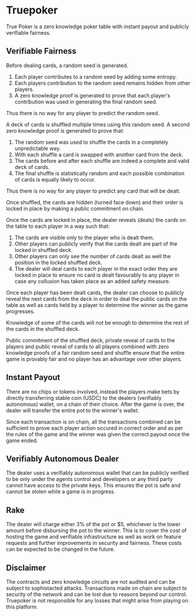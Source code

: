 # Truepoker

True Poker is a zero knowledge poker table with instant payout and publicly verifiable fairness.

## Verifiable Fairness

Before dealing cards, a random seed is generated.

1. Each player contributes to a random seed by adding some entropy.
2. Each players contribution to the random seed remains hidden from other players.
3. A zero knowledge proof is generated to prove that each player's contribution was used in generating the final random seed.

Thus there is no way for any player to predict the random seed.

A deck of cards is shuffled multiple times using this random seed. 
A second zero knowledge proof is generated to prove that:

1. The random seed was used to shuffle the cards in a completely unpredictable way.
2. With each shuffle a card is swapped with another card from the deck.
3. The cards before and after each shuffle are indeed a complete and valid deck of cards.
4. The final shuffle is statistically random and each possible combination of cards is equally likely to occur.

Thus there is no way for any player to predict any card that will be dealt.

Once shuffled, the cards are hidden (turned face down) and their order is locked in place by making a public commitment on chain. 

Once the cards are locked in place, the dealer reveals (deals) the cards on the table to each player in a way such that:

1. The cards are visible only to the player who is dealt them.
2. Other players can publicly verify that the cards dealt are part of the locked in shuffled deck.
3. Other players can only see the number of cards dealt as well the position in the locked shuffled deck.
4. The dealer will deal cards to each player in the exact order they are locked in place to ensure no card is dealt favourably to any player in case any collusion has taken place as an added safety measure.

Once each player has been dealt cards,
the dealer can choose to publicly reveal the next cards from the deck in order to deal the public cards on the table as well as cards held by a player to determine the winner as the game progresses.

Knowledge of some of the cards will not be enough to determine the rest of the cards in the shuffled deck.

Public commitment of the shuffled deck, private reveal of cards to the players and public reveal of cards to all players combined with zero knowledge proofs of a fair random seed and shuffle ensure that the entire game is provably fair and no player has an advantage over other players.

## Instant Payout

There are no chips or tokens involved, instead the players make bets by directly transferring stable coin (USDC) to the dealers (verifiably autonomous) wallet, on a chain of their choice. After the game is over, the dealer will transfer the entire pot to the winner's wallet.

Since each transaction is on chain, all the transactions combined can be sufficient to prove each player action occured in correct order and as per the rules of the game and the winner was given the correct payout once the game ended.

## Verifiably Autonomous Dealer

The dealer uses a verifiably autonomous wallet that can be publicly verified to be only under the agents control and developers or any third party cannot have access to the private keys. This ensures the pot is safe and cannot be stolen while a game is in progress.

## Rake

The dealer will charge either 3% of the pot or $5, whichever is the lower amount before disbursing the pot to the winner.
This is to cover the cost of hosting the game and verifiable infrastructure as well as work on feature requests and further improvements in security and fairness. These costs can be expected to be changed in the future.

## Disclaimer

The contracts and zero knowledge circuits are not audited and can be subject to sophistacted attacks. 
Transactions made on chain are subject to security of the network and can be lost due to reasons beyond our control.
Truepoker is not responsible for any losses that might arise from playing on this platform.